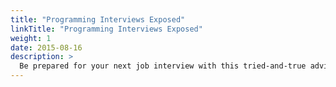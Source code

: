 ```yaml
---
title: "Programming Interviews Exposed"
linkTitle: "Programming Interviews Exposed"
weight: 1
date: 2015-08-16
description: >
  Be prepared for your next job interview with this tried-and-true advice
---
```

